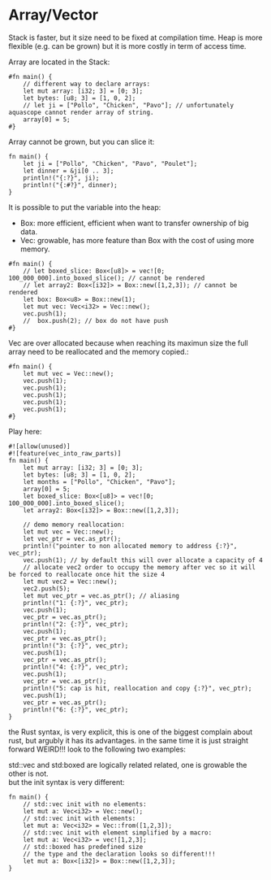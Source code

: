 # Array/Vector

Stack is faster, but it size need to be fixed at compilation time.
Heap is more flexible (e.g. can be grown) but it is more costly in term of access time.

Array are located in the Stack:
```aquascope,interpreter,horizontal
#fn main() {
    // different way to declare arrays:
    let mut array: [i32; 3] = [0; 3];
    let bytes: [u8; 3] = [1, 0, 2];
    // let ji = ["Pollo", "Chicken", "Pavo"]; // unfortunately aquascope cannot render array of string.
    array[0] = 5;
#}
```

Array cannot be grown, but you can slice it:
```rust,editable
fn main() {
    let ji = ["Pollo", "Chicken", "Pavo", "Poulet"];
    let dinner = &ji[0 .. 3];
    println!("{:?}", ji);
    println!("{:#?}", dinner);
}
```

It is possible to put the variable into the heap:
- Box: more efficient, efficient when want to transfer ownership of big data.
- Vec: growable, has more feature than Box with the cost of using more memory.
```aquascope,interpreter,horizontal
#fn main() {
    // let boxed_slice: Box<[u8]> = vec![0; 100_000_000].into_boxed_slice(); // cannot be rendered
    // let array2: Box<[i32]> = Box::new([1,2,3]); // cannot be rendered
    let box: Box<u8> = Box::new(1);
    let mut vec: Vec<i32> = Vec::new();
    vec.push(1);
    //  box.push(2); // box do not have push
#}
```

Vec are over allocated because when reaching its maximun size the full array need to be reallocated and the memory copied.:
```aquascope,interpreter,horizontal
#fn main() {
    let mut vec = Vec::new();
    vec.push(1);
    vec.push(1);
    vec.push(1);
    vec.push(1);
    vec.push(1);
#}
```

Play here:
```rust,editable
#![allow(unused)]
#![feature(vec_into_raw_parts)]
fn main() {
    let mut array: [i32; 3] = [0; 3];
    let bytes: [u8; 3] = [1, 0, 2];
    let months = ["Pollo", "Chicken", "Pavo"];
    array[0] = 5;
    let boxed_slice: Box<[u8]> = vec![0; 100_000_000].into_boxed_slice();
    let array2: Box<[i32]> = Box::new([1,2,3]);

    // demo memory reallocation:
    let mut vec = Vec::new();
    let vec_ptr = vec.as_ptr();
    println!("pointer to non allocated memory to address {:?}", vec_ptr);
    vec.push(1); // by default this will over allocate a capacity of 4
    // allocate vec2 order to occupy the memory after vec so it will be forced to reallocate once hit the size 4
    let mut vec2 = Vec::new();
    vec2.push(5);
    let mut vec_ptr = vec.as_ptr(); // aliasing
    println!("1: {:?}", vec_ptr);
    vec.push(1);
    vec_ptr = vec.as_ptr();
    println!("2: {:?}", vec_ptr);
    vec.push(1);
    vec_ptr = vec.as_ptr();
    println!("3: {:?}", vec_ptr);
    vec.push(1);
    vec_ptr = vec.as_ptr();
    println!("4: {:?}", vec_ptr);
    vec.push(1);
    vec_ptr = vec.as_ptr();
    println!("5: cap is hit, reallocation and copy {:?}", vec_ptr);
    vec.push(1);
    vec_ptr = vec.as_ptr();
    println!("6: {:?}", vec_ptr);
}
```

<div class="warning">
    the Rust syntax, is very explicit, this is one of the biggest complain about rust, but argubly it has its advantages.
    in the same time it is just straight forward WEIRD!!!
    look to the following two examples:
</div>

std::vec and std:boxed are logically related related, one is growable the other is not.  
but the init syntax is very different:
```rust,editable
fn main() {
    // std::vec init with no elements:
    let mut a: Vec<i32> = Vec::new();
    // std::vec init with elements:
    let mut a: Vec<i32> = Vec::from([1,2,3]);
    // std::vec init with element simplified by a macro:
    let mut a: Vec<i32> = vec![1,2,3];
    // std::boxed has predefined size
    // the type and the declaration looks so different!!!
    let mut a: Box<[i32]> = Box::new([1,2,3]);
}
```

